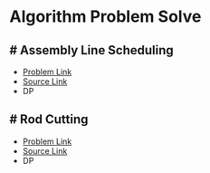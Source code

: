 # Algorithm Problem Solve

## # Assembly Line Scheduling

- [Problem Link](http://www.koitp.org/problem/ASSEMBLY_LINE_SCHEDULING/read/)
- [Source Link](https://github.com/cliche90/algorithm_prob/blob/master/AssemblyLineScheduling.java)
- DP

## # Rod Cutting

- [Problem Link](http://www.koitp.org/problem/ROD_CUTTING/read/)
- [Source Link](https://github.com/cliche90/algorithm_prob/blob/master/RodCutting.java)
- DP